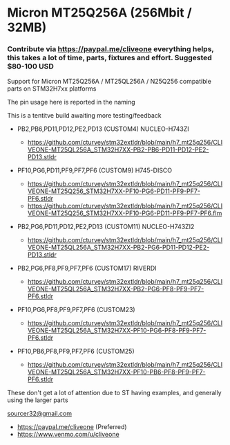 # Micron MT25Q256A (256Mbit / 32MB)
### Contribute via   https://paypal.me/cliveone  everything helps, this takes a lot of time, parts, fixtures and effort. Suggested $80-100 USD

Support for Micron MT25Q256A / MT25QL256A / N25Q256 compatible parts on STM32H7xx platforms

The pin usage here is reported in the naming

This is a tentitve build awaiting more testing/feedback

 * PB2,PB6,PD11,PD12,PE2,PD13 (CUSTOM4) NUCLEO-H743ZI
   * https://github.com/cturvey/stm32extldr/blob/main/h7_mt25q256/CLIVEONE-MT25QL256A_STM32H7XX-PB2-PB6-PD11-PD12-PE2-PD13.stldr

 * PF10,PG6,PD11,PF9,PF7,PF6 (CUSTOM9) H745-DISCO
   *  https://github.com/cturvey/stm32extldr/blob/main/h7_mt25q256/CLIVEONE-MT25Q256_STM32H7XX-PF10-PG6-PD11-PF9-PF7-PF6.stldr
   *  https://github.com/cturvey/stm32extldr/blob/main/h7_mt25q256/CLIVEONE-MT25Q256_STM32H7XX-PF10-PG6-PD11-PF9-PF7-PF6.flm

 * PB2,PG6,PD11,PD12,PE2,PD13 (CUSTOM11) NUCLEO-H743ZI2
   * https://github.com/cturvey/stm32extldr/blob/main/h7_mt25q256/CLIVEONE-MT25QL256A_STM32H7XX-PB2-PG6-PD11-PD12-PE2-PD13.stldr

 * PB2,PG6,PF8,PF9,PF7,PF6 (CUSTOM17) RIVERDI
   *  https://github.com/cturvey/stm32extldr/blob/main/h7_mt25q256/CLIVEONE-MT25QL256A_STM32H7XX-PB2-PG6-PF8-PF9-PF7-PF6.stldr

 * PF10,PG6,PF8,PF9,PF7,PF6 (CUSTOM23)
   *  https://github.com/cturvey/stm32extldr/blob/main/h7_mt25q256/CLIVEONE-MT25QL256A_STM32H7XX-PF10-PG6-PF8-PF9-PF7-PF6.stldr

 * PF10,PB6,PF8,PF9,PF7,PF6 (CUSTOM25)
   *  https://github.com/cturvey/stm32extldr/blob/main/h7_mt25q256/CLIVEONE-MT25QL256A_STM32H7XX-PF10-PB6-PF8-PF9-PF7-PF6.stldr

These don't get a lot of attention due to ST having examples, and generally using the larger parts

 sourcer32@gmail.com
  *  https://paypal.me/cliveone (Preferred)
  *  https://www.venmo.com/u/cliveone
